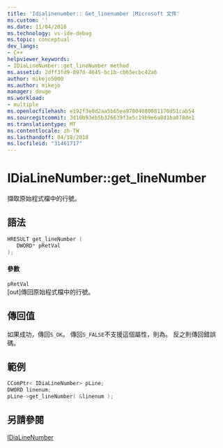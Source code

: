 ```yaml
---
title: 'Idialinenumber:: Get_linenumber |Microsoft 文件'
ms.custom: ''
ms.date: 11/04/2016
ms.technology: vs-ide-debug
ms.topic: conceptual
dev_langs:
- C++
helpviewer_keywords:
- IDiaLineNumber::get_lineNumber method
ms.assetid: 2dff3fd9-097d-4645-bc1b-cb65ecbc42a6
author: mikejo5000
ms.author: mikejo
manager: douge
ms.workload:
- multiple
ms.openlocfilehash: e192f3e0d2aa5b65ea97804080081170d51cab54
ms.sourcegitcommit: 3d10b93eb5b326639f3e5c19b9e6a8d1ba078de1
ms.translationtype: MT
ms.contentlocale: zh-TW
ms.lasthandoff: 04/18/2018
ms.locfileid: "31461717"
---
```

# <a name="idialinenumbergetlinenumber"></a>IDiaLineNumber::get_lineNumber
擷取原始程式檔中的行號。  
  
## <a name="syntax"></a>語法  
  
```C++  
HRESULT get_lineNumber (   
   DWORD* pRetVal  
);  
```  
  
#### <a name="parameters"></a>參數  
 `pRetVal`  
 [out]傳回原始程式檔中的行號。  
  
## <a name="return-value"></a>傳回值  
 如果成功，傳回`S_OK`。 傳回`S_FALSE`不支援這個屬性，則為。 反之則傳回錯誤碼。  
  
## <a name="example"></a>範例  
  
```C++  
CComPtr< IDiaLineNumber> pLine;  
DWORD linenum;  
pLine->get_lineNumber( &linenum );  
```  
  
## <a name="see-also"></a>另請參閱  
 [IDiaLineNumber](../../debugger/debug-interface-access/idialinenumber.md)